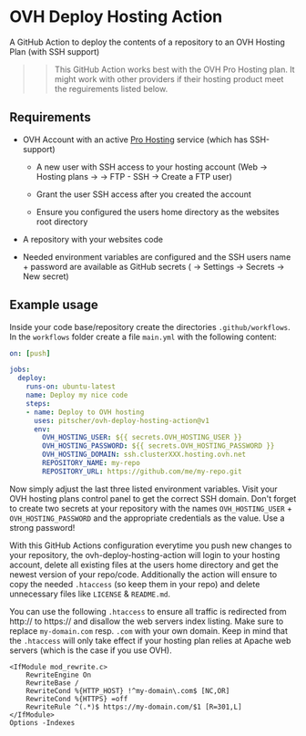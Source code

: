 # OVH Deploy Hosting Action

A GitHub Action to deploy the contents of a repository to an OVH Hosting Plan (with SSH support)

>>This GitHub Action works best with the OVH Pro Hosting plan. It might work with other providers if their hosting product meet the reguirements listed below.

## Requirements

* OVH Account with an active [Pro Hosting](https://www.ovh.de/hosting/hosting-pro.xml) service (which has SSH-support)

  * A new user with SSH access to your hosting account (Web -> Hosting plans -> <yourPlan> -> FTP - SSH -> Create a FTP user)

  * Grant the user SSH access after you created the account

  * Ensure you configured the users home directory as the websites root directory

* A repository with your websites code

* Needed environment variables are configured and the SSH users name + password are available as GitHub secrets (<yourRepository> -> Settings -> Secrets -> New secret)

## Example usage

Inside your code base/repository create the directories `.github/workflows`. In the `workflows` folder create a file `main.yml` with the following content:

```yaml
on: [push]

jobs:
  deploy:
    runs-on: ubuntu-latest
    name: Deploy my nice code
    steps:
    - name: Deploy to OVH hosting
      uses: pitscher/ovh-deploy-hosting-action@v1
      env:
        OVH_HOSTING_USER: ${{ secrets.OVH_HOSTING_USER }}
        OVH_HOSTING_PASSWORD: ${{ secrets.OVH_HOSTING_PASSWORD }}
        OVH_HOSTING_DOMAIN: ssh.clusterXXX.hosting.ovh.net
        REPOSITORY_NAME: my-repo
        REPOSITORY_URL: https://github.com/me/my-repo.git
```

Now simply adjust the last three listed environment variables. Visit your OVH hosting plans control panel to get the correct SSH domain.
Don't forget to create two secrets at your repository with the names `OVH_HOSTING_USER` + `OVH_HOSTING_PASSWORD` and the appropriate credentials as the value. Use a strong password!

With this GitHub Actions configuration everytime you push new changes to your repository, the ovh-deploy-hosting-action will login to your hosting account, delete all existing files at the users home directory and get the newest version of your repo/code. Additionally the action will ensure to copy the needed `.htaccess` (so keep them in your repo) and delete unnecessary files like `LICENSE` & `README.md`.

You can use the following `.htaccess` to ensure all traffic is redirected from http:// to https:// and disallow the web servers index listing. Make sure to replace `my-domain.com` resp. `.com` with your own domain.
Keep in mind that the `.htaccess` will only take effect if your hosting plan relies at Apache web servers (which is the case if you use OVH).

```htaccess
<IfModule mod_rewrite.c>
    RewriteEngine On
    RewriteBase /
    RewriteCond %{HTTP_HOST} !^my-domain\.com$ [NC,OR]
    RewriteCond %{HTTPS} =off
    RewriteRule ^(.*)$ https://my-domain.com/$1 [R=301,L]
</IfModule>
Options -Indexes
```
